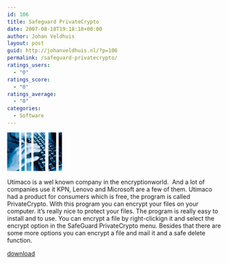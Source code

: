 ```yaml
---
id: 106
title: Safeguard PrivateCrypto
date: 2007-08-18T19:18:18+00:00
author: Johan Veldhuis
layout: post
guid: http://johanveldhuis.nl/?p=106
permalink: /safeguard-privatecrypto/
ratings_users:
  - "0"
ratings_score:
  - "0"
ratings_average:
  - "0"
categories:
  - Software
---
```

[![Utimaco](/wp-content/uploads/2008/03/utimaco.thumbnail.jpg)](/wp-content/uploads/2008/03/utimaco.jpg "Utimaco")

Utimaco is a wel known company in the encryptionworld.  And a lot of companies use it KPN, Lenovo and Microsoft are a few of them. Utimaco had a product for consumers which is free, the program is called PrivateCrypto. With this program you can encrypt your files on your computer. it&#8217;s really nice to protect your files. The program is really easy to install and to use. You can encrypt a file by right-clickign it and select the encrypt option in the SafeGuard PrivateCrypto menu. Besides that there are some more options you can encrypt a file and mail it and a safe delete function.

<a title="Utimaco Safeguard PrivateCrypto" href="http://www.utimaco.com/C12570CF0030C00A/vwContentByKey/W26JCHH4309CCHEEN" target="_blank">download</a>